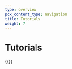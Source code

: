 ```yaml
---
type: overview
pcx_content_type: navigation
title: Tutorials
weight: 7
---
```


# Tutorials

{{<tutorial-listing>}}